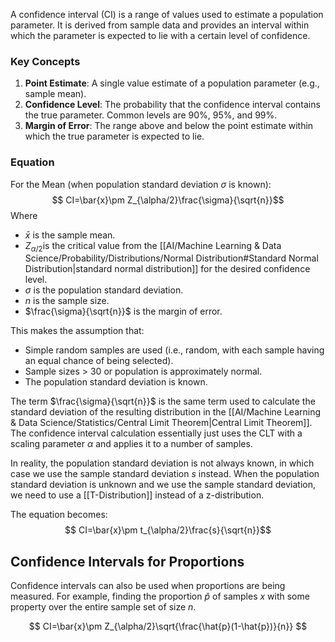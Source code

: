 A confidence interval (CI) is a range of values used to estimate a population parameter. It is derived from sample data and provides an interval within which the parameter is expected to lie with a certain level of confidence.
### Key Concepts
1. **Point Estimate**: A single value estimate of a population parameter (e.g., sample mean).
2. **Confidence Level**: The probability that the confidence interval contains the true parameter. Common levels are 90%, 95%, and 99%.
3. **Margin of Error**: The range above and below the point estimate within which the true parameter is expected to lie.
### Equation
For the Mean (when population standard deviation $\sigma$ is known):
$$
CI=\bar{x}\pm Z_{\alpha/2​}\frac{\sigma}{​\sqrt{n}}​
$$
Where
- $\bar{x}$ is the sample mean.
- $Z_{\alpha/2​}$ is the critical value from the [[AI/Machine Learning & Data Science/Probability/Distributions/Normal Distribution#Standard Normal Distribution|standard normal distribution]] for the desired confidence level.
- $\sigma$ is the population standard deviation.
- $n$ is the sample size.
- $\frac{\sigma}{​\sqrt{n}}$ is the margin of error.

This makes the assumption that:
 - Simple random samples are used (i.e., random, with each sample having an equal chance of being selected).
 - Sample sizes > 30 or population is approximately normal.
 - The population standard deviation is known.
 
The term $\frac{\sigma}{\sqrt{n}}$ is the same term used to calculate the standard deviation of the resulting distribution in the [[AI/Machine Learning & Data Science/Statistics/Central Limit Theorem|Central Limit Theorem]]. The confidence interval calculation essentially just uses the CLT with a scaling parameter $\alpha$ and applies it to a number of samples.

In reality, the population standard deviation is not always known, in which case we use the sample standard deviation $s$ instead. When the population standard deviation is unknown and we use the sample standard deviation, we need to use a [[T-Distribution]] instead of a z-distribution.

The equation becomes:
$$
CI=\bar{x}\pm t_{\alpha/2​}\frac{s}{​\sqrt{n}}​
$$
## Confidence Intervals for Proportions
Confidence intervals can also be used when proportions are being measured. For example, finding the proportion $\hat{p}$ of samples $x$ with some property over the entire sample set of size $n$.

$$
CI=\bar{x}\pm Z_{\alpha/2​}\sqrt{\frac{\hat{p}(1-\hat{p})}{​n}}
$$
